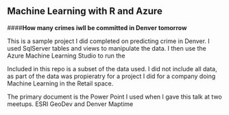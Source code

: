 ## Machine Learning with R and Azure

####**How many crimes iwll be committed in Denver tomorrow**

This is a sample project I did completed on predicting crime in Denver. I used SqlServer tables and views to manipulate the data.
I then use the Azure Machine Learning Studio to run the 

Included in this repo is a subset of the data used. I did not include all data, as part of the data was propieratry for a project I did for a company doing Machine Learning in the Retail space.

The primary document is the Power Point I used when I gave this talk at two meetups. ESRI GeoDev and Denver Maptime


